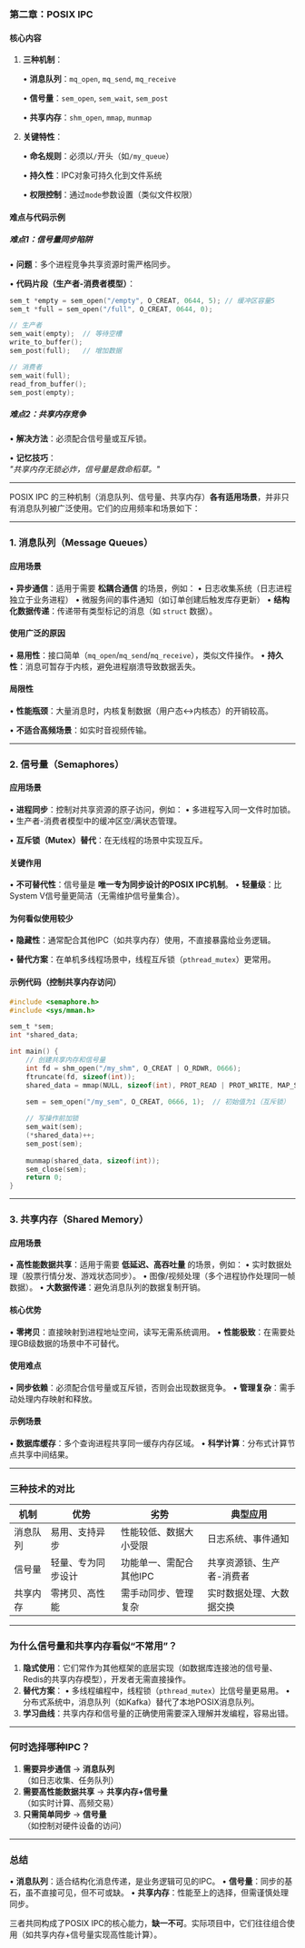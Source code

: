 
### **第二章：POSIX IPC**
#### **核心内容**
1. **三种机制**：

   • **消息队列**：`mq_open`, `mq_send`, `mq_receive`

   • **信号量**：`sem_open`, `sem_wait`, `sem_post`

   • **共享内存**：`shm_open`, `mmap`, `munmap`


2. **关键特性**：

   • **命名规则**：必须以`/`开头（如`/my_queue`）

   • **持久性**：IPC对象可持久化到文件系统

   • **权限控制**：通过`mode`参数设置（类似文件权限）


#### **难点与代码示例**
##### **难点1：信号量同步陷阱**
• **问题**：多个进程竞争共享资源时需严格同步。

• **代码片段（生产者-消费者模型）**：
  ```c
  sem_t *empty = sem_open("/empty", O_CREAT, 0644, 5); // 缓冲区容量5
  sem_t *full = sem_open("/full", O_CREAT, 0644, 0);
  
  // 生产者
  sem_wait(empty);  // 等待空槽
  write_to_buffer();
  sem_post(full);   // 增加数据

  // 消费者
  sem_wait(full);
  read_from_buffer();
  sem_post(empty);
  ```

##### **难点2：共享内存竞争**
• **解决方法**：必须配合信号量或互斥锁。

• **记忆技巧**：  
  *"共享内存无锁必炸，信号量是救命稻草。"*

---




POSIX IPC 的三种机制（消息队列、信号量、共享内存）**各有适用场景**，并非只有消息队列被广泛使用。它们的应用频率和场景如下：

---

### **1. 消息队列（Message Queues）**
#### **应用场景**
• **异步通信**：适用于需要 **松耦合通信** 的场景，例如：
  • 日志收集系统（日志进程独立于业务进程）
  • 微服务间的事件通知（如订单创建后触发库存更新）
• **结构化数据传递**：传递带有类型标记的消息（如 `struct` 数据）。

#### **使用广泛的原因**
• **易用性**：接口简单（`mq_open`/`mq_send`/`mq_receive`），类似文件操作。
• **持久性**：消息可暂存于内核，避免进程崩溃导致数据丢失。

#### **局限性**
• **性能瓶颈**：大量消息时，内核复制数据（用户态↔内核态）的开销较高。

• **不适合高频场景**：如实时音视频传输。

---

### **2. 信号量（Semaphores）**
#### **应用场景**
• **进程同步**：控制对共享资源的原子访问，例如：
  • 多进程写入同一文件时加锁。
  • 生产者-消费者模型中的缓冲区空/满状态管理。

• **互斥锁（Mutex）替代**：在无线程的场景中实现互斥。

#### **关键作用**
• **不可替代性**：信号量是 **唯一专为同步设计的POSIX IPC机制**。
• **轻量级**：比System V信号量更简洁（无需维护信号量集合）。

#### **为何看似使用较少**
• **隐藏性**：通常配合其他IPC（如共享内存）使用，不直接暴露给业务逻辑。

• **替代方案**：在单机多线程场景中，线程互斥锁（`pthread_mutex`）更常用。

#### **示例代码（控制共享内存访问）**
```c
#include <semaphore.h>
#include <sys/mman.h>

sem_t *sem;
int *shared_data;

int main() {
    // 创建共享内存和信号量
    int fd = shm_open("/my_shm", O_CREAT | O_RDWR, 0666);
    ftruncate(fd, sizeof(int));
    shared_data = mmap(NULL, sizeof(int), PROT_READ | PROT_WRITE, MAP_SHARED, fd, 0);
    
    sem = sem_open("/my_sem", O_CREAT, 0666, 1);  // 初始值为1（互斥锁）

    // 写操作前加锁
    sem_wait(sem);
    (*shared_data)++;
    sem_post(sem);
    
    munmap(shared_data, sizeof(int));
    sem_close(sem);
    return 0;
}
```

---

### **3. 共享内存（Shared Memory）**
#### **应用场景**
• **高性能数据共享**：适用于需要 **低延迟、高吞吐量** 的场景，例如：
  • 实时数据处理（股票行情分发、游戏状态同步）。
  • 图像/视频处理（多个进程协作处理同一帧数据）。
• **大数据传递**：避免消息队列的数据复制开销。

#### **核心优势**
• **零拷贝**：直接映射到进程地址空间，读写无需系统调用。
• **性能极致**：在需要处理GB级数据的场景中不可替代。

#### **使用难点**
• **同步依赖**：必须配合信号量或互斥锁，否则会出现数据竞争。
• **管理复杂**：需手动处理内存映射和释放。

#### **示例场景**
• **数据库缓存**：多个查询进程共享同一缓存内存区域。
• **科学计算**：分布式计算节点共享中间结果。

---

### **三种技术的对比**
| **机制**       | **优势**                  | **劣势**                  | **典型应用**               |
|----------------|--------------------------|--------------------------|--------------------------|
| 消息队列       | 易用、支持异步           | 性能较低、数据大小受限     | 日志系统、事件通知         |
| 信号量         | 轻量、专为同步设计       | 功能单一、需配合其他IPC    | 共享资源锁、生产者-消费者  |
| 共享内存       | 零拷贝、高性能           | 需手动同步、管理复杂       | 实时数据处理、大数据交换   |

---

### **为什么信号量和共享内存看似“不常用”？**
1. **隐式使用**：它们常作为其他框架的底层实现（如数据库连接池的信号量、Redis的共享内存模型），开发者无需直接操作。
2. **替代方案**：
   • 多线程编程中，线程锁（`pthread_mutex`）比信号量更易用。
   • 分布式系统中，消息队列（如Kafka）替代了本地POSIX消息队列。
3. **学习曲线**：共享内存和信号量的正确使用需要深入理解并发编程，容易出错。

---

### **何时选择哪种IPC？**
1. **需要异步通信** → **消息队列**  
   （如日志收集、任务队列）
2. **需要高性能数据共享** → **共享内存+信号量**  
   （如实时计算、高频交易）
3. **只需简单同步** → **信号量**  
   （如控制对硬件设备的访问）

---

### **总结**
• **消息队列**：适合结构化消息传递，是业务逻辑可见的IPC。
• **信号量**：同步的基石，虽不直接可见，但不可或缺。
• **共享内存**：性能至上的选择，但需谨慎处理同步。

三者共同构成了POSIX IPC的核心能力，**缺一不可**。实际项目中，它们往往组合使用（如共享内存+信号量实现高性能计算）。
